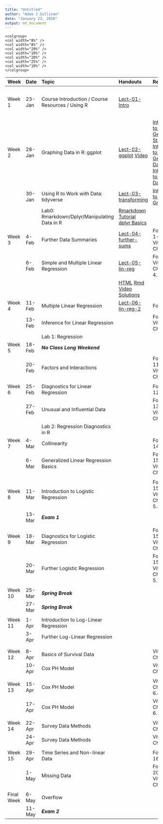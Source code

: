 ```yaml
---
title: "Untitled"
author: "Adam J Sullivan"
date: "January 23, 2018"
output: md_document
---
```


```
<colgroup>
<col width="8%" />
<col width="8%" />
<col width="29%" />
<col width="10%" />
<col width="20%" />
<col width="25%" />
<col width="10%" />
</colgroup>
```




|Week       |Date   |Topic                                            |Handouts                                                                                                                             |Readings                                                                                                                                                                                                                                                                                                                                                         |HW                                                                                                                                                            |Project |
|:----------|:------|:------------------------------------------------|:------------------------------------------------------------------------------------------------------------------------------------|:----------------------------------------------------------------------------------------------------------------------------------------------------------------------------------------------------------------------------------------------------------------------------------------------------------------------------------------------------------------|:-------------------------------------------------------------------------------------------------------------------------------------------------------------|:-------|
|Week 1     |23-Jan |Course Introduction / Course Resources / Using R |[Lect-01-Intro](../Notes/lect-01-intro.html)                                                                                         |                                                                                                                                                                                                                                                                                                                                                                 |Install [Rstudio](https://www.rstudio.com/products/rstudio/download3/) and [Go through Introduction to R](https://php-1511-2511.github.io/Introduction-to-R/) |        |
|Week 2     |28-Jan |Graphing Data in R: ggplot                       |[Lect-02-ggplot](../Notes/lect-02-ggplot.html)  [Video](https://vimeo.com/314023798/c3b6d8849e)                                      |[Introduction to R: Getting Started](http://statseducation.com/Introduction-to-R/modules/getting%20started/about-this-course/) [Introduction to R: Getting Data](http://statseducation.com/Introduction-to-R/modules/getting%20data/data-wrangling/), [Introduction to R: Tidy Data](http://statseducation.com/Introduction-to-R/modules/tidy%20data/tidy-data/) |                                                                                                                                                              |        |
|           |30-Jan |Using R to Work with Data: tidyverse             |[Lect-03-transforming](../Notes/lect-03-transforming.html)                                                                           |[Intoduction to R: Graphics](http://statseducation.com/Introduction-to-R/modules/graphics/ggplot2/)                                                                                                                                                                                                                                                              |                                                                                                                                                              |        |
|           |       |Lab0: Rmarkdown/Dplyr/Manipulating Data in R     |[Rmarkdown Tutorial](https://www.youtube.com/watch?v=MIlzQpXlJNk) [dplyr Basics ](https://www.youtube.com/watch?v=jWjqLW-u3hc&t=2s)  |                                                                                                                                                                                                                                                                                                                                                                 |                                                                                                                                                              |        |
|Week 3     |4-Feb  |Further Data Summaries                           |[Lect-04-further-sums](../Notes/lect-04-further-sums.html)                                                                           |Fox Chap 1-3, Vittinghoff Chap 2                                                                                                                                                                                                                                                                                                                                 |                                                                                                                                                              |        |
|           |6-Feb  |Simple and Multiple Linear Regression            |[Lect-05-lin-reg](../Notes/lect-05-lin-reg.html)                                                                                     |Fox Chap 5, Vittinghoff Chaps 3.3, 4.1-4.4                                                                                                                                                                                                                                                                                                                       |[HW1](../homework/hw1.html)                                                                                                                                   |        |
|           |       |                                                 |[HTML](../labs/lab1.html) [Rmd](../labs/lab1.Rmd) [Video](https://vimeo.com/254748467/7723da70df) [Solutions](../labs/lab1_sol.html) |                                                                                                                                                                                                                                                                                                                                                                 |                                                                                                                                                              |        |
|Week 4     |11-Feb |Multiple Linear Regression                       |[Lect-06-lin-reg-2](../Notes/lect-06-lin-reg-2.html)                                                                                 |Fox Chap 6                                                                                                                                                                                                                                                                                                                                                       |                                                                                                                                                              |        |
|           |13-Feb |Inference for Linear Regression                  |                                                                                                                                     |Fox Chap 7, Vittinghoff Chap 4.6                                                                                                                                                                                                                                                                                                                                 |                                                                                                                                                              |        |
|           |       |Lab 1: Regression                                |                                                                                                                                     |                                                                                                                                                                                                                                                                                                                                                                 |                                                                                                                                                              |        |
|Week 5     |18-Feb |***No Class Long Weekend***                      |                                                                                                                                     |                                                                                                                                                                                                                                                                                                                                                                 |                                                                                                                                                              |        |
|           |20-Feb |Factors and Interactions                         |                                                                                                                                     |Fox Chap 11, Vittinghoff Chap 4.7                                                                                                                                                                                                                                                                                                                                |                                                                                                                                                              |        |
|           |       |                                                 |                                                                                                                                     |                                                                                                                                                                                                                                                                                                                                                                 |                                                                                                                                                              |        |
|Week 6     |25-Feb |Diagnostics for Linear Regression                |                                                                                                                                     |Fox Chap 12                                                                                                                                                                                                                                                                                                                                                      |                                                                                                                                                              |        |
|           |27-Feb |Unusual and Influential Data                     |                                                                                                                                     |Fox Chap 13, Vittinghoff Chap 4.8                                                                                                                                                                                                                                                                                                                                |                                                                                                                                                              |        |
|           |       |Lab 2: Regression Diagnostics in R               |                                                                                                                                     |                                                                                                                                                                                                                                                                                                                                                                 |                                                                                                                                                              |        |
|Week 7     |4-Mar  |Collinearity                                     |                                                                                                                                     |Fox Chap 14                                                                                                                                                                                                                                                                                                                                                      |                                                                                                                                                              |        |
|           |6-Mar  |Generalized Linear Regression Basics             |                                                                                                                                     |Fox Chap 15, Vittinghoff Chap 5.1                                                                                                                                                                                                                                                                                                                                |                                                                                                                                                              |        |
|           |       |                                                 |                                                                                                                                     |                                                                                                                                                                                                                                                                                                                                                                 |                                                                                                                                                              |        |
|Week 8     |11-Mar |Introduction to Logistic Regression              |                                                                                                                                     |Fox Chap 15, Vittinghoff Chap 5.2-5.3                                                                                                                                                                                                                                                                                                                            |                                                                                                                                                              |        |
|           |13-Mar |***Exam 1***                                     |                                                                                                                                     |                                                                                                                                                                                                                                                                                                                                                                 |                                                                                                                                                              |        |
|           |       |                                                 |                                                                                                                                     |                                                                                                                                                                                                                                                                                                                                                                 |                                                                                                                                                              |        |
|Week 9     |18-Mar |Diagnostics for Logistic Regression              |                                                                                                                                     |Fox Chap 15, Vittinghoff Chap 5.4                                                                                                                                                                                                                                                                                                                                |                                                                                                                                                              |        |
|           |20-Mar |Further Logistic Regression                      |                                                                                                                                     |Fox Chap 15, Vittinghoff Chap 5.5-5.7                                                                                                                                                                                                                                                                                                                            |                                                                                                                                                              |        |
|           |       |                                                 |                                                                                                                                     |                                                                                                                                                                                                                                                                                                                                                                 |                                                                                                                                                              |        |
|Week 10    |25-Mar |***Spring Break***                               |                                                                                                                                     |                                                                                                                                                                                                                                                                                                                                                                 |                                                                                                                                                              |        |
|           |27-Mar |***Spring Break***                               |                                                                                                                                     |                                                                                                                                                                                                                                                                                                                                                                 |                                                                                                                                                              |        |
|           |       |                                                 |                                                                                                                                     |                                                                                                                                                                                                                                                                                                                                                                 |                                                                                                                                                              |        |
|Week 11    |1-Apr  |Introduction to Log-Linear Regression            |                                                                                                                                     |                                                                                                                                                                                                                                                                                                                                                                 |                                                                                                                                                              |        |
|           |3-Apr  |Further Log-Linear Regression                    |                                                                                                                                     |                                                                                                                                                                                                                                                                                                                                                                 |                                                                                                                                                              |        |
|           |       |                                                 |                                                                                                                                     |                                                                                                                                                                                                                                                                                                                                                                 |                                                                                                                                                              |        |
|           |       |                                                 |                                                                                                                                     |                                                                                                                                                                                                                                                                                                                                                                 |                                                                                                                                                              |        |
|Week 12    |8-Apr  |Basics of Survival Data                          |                                                                                                                                     |Vittinghoff Chap 6.1                                                                                                                                                                                                                                                                                                                                             |                                                                                                                                                              |        |
|           |10-Apr |Cox PH Model                                     |                                                                                                                                     |Vittinghoff Chap 6.2                                                                                                                                                                                                                                                                                                                                             |                                                                                                                                                              |        |
|           |       |                                                 |                                                                                                                                     |                                                                                                                                                                                                                                                                                                                                                                 |                                                                                                                                                              |        |
|Week 13    |15-Apr |Cox PH Model                                     |                                                                                                                                     |Vittinghoff Chap 6.3-6.4                                                                                                                                                                                                                                                                                                                                         |                                                                                                                                                              |        |
|           |17-Apr |Cox PH Model                                     |                                                                                                                                     |Vittinghoff Chap 6.5-6.7                                                                                                                                                                                                                                                                                                                                         |                                                                                                                                                              |        |
|           |       |                                                 |                                                                                                                                     |                                                                                                                                                                                                                                                                                                                                                                 |                                                                                                                                                              |        |
|Week 14    |22-Apr |Survey Data Methods                              |                                                                                                                                     |Vittinghoff Chap 12                                                                                                                                                                                                                                                                                                                                              |                                                                                                                                                              |        |
|           |24-Apr |Survey Data Methods                              |                                                                                                                                     |Vittinghoff Chap 12                                                                                                                                                                                                                                                                                                                                              |                                                                                                                                                              |        |
|           |       |                                                 |                                                                                                                                     |                                                                                                                                                                                                                                                                                                                                                                 |                                                                                                                                                              |        |
|Week 15    |29-Apr |Time Series and Non-linear Data                  |                                                                                                                                     |Fox Chap 16-17                                                                                                                                                                                                                                                                                                                                                   |                                                                                                                                                              |        |
|           |1-May  |Missing Data                                     |                                                                                                                                     |Fox Chap 20, Vittinghoff Chap 11                                                                                                                                                                                                                                                                                                                                 |                                                                                                                                                              |        |
|           |       |                                                 |                                                                                                                                     |                                                                                                                                                                                                                                                                                                                                                                 |                                                                                                                                                              |        |
|Final Week |6-May  |Overflow                                         |                                                                                                                                     |                                                                                                                                                                                                                                                                                                                                                                 |                                                                                                                                                              |        |
|           |11-May |***Exam 2***                                     |                                                                                                                                     |                                                                                                                                                                                                                                                                                                                                                                 |                                                                                                                                                              |        |

